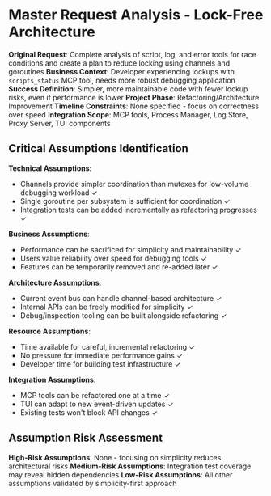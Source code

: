 # Master Request Analysis - Lock-Free Architecture
**Original Request**: Complete analysis of script, log, and error tools for race conditions and create a plan to reduce locking using channels and goroutines
**Business Context**: Developer experiencing lockups with `scripts_status` MCP tool, needs more robust debugging application
**Success Definition**: Simpler, more maintainable code with fewer lockup risks, even if performance is lower
**Project Phase**: Refactoring/Architecture Improvement
**Timeline Constraints**: None specified - focus on correctness over speed
**Integration Scope**: MCP tools, Process Manager, Log Store, Proxy Server, TUI components

## Critical Assumptions Identification
**Technical Assumptions**: 
- Channels provide simpler coordination than mutexes for low-volume debugging workload ✓
- Single goroutine per subsystem is sufficient for coordination ✓
- Integration tests can be added incrementally as refactoring progresses ✓

**Business Assumptions**: 
- Performance can be sacrificed for simplicity and maintainability ✓
- Users value reliability over speed for debugging tools ✓
- Features can be temporarily removed and re-added later ✓

**Architecture Assumptions**: 
- Current event bus can handle channel-based architecture ✓
- Internal APIs can be freely modified for simplicity ✓
- Debug/inspection tooling can be built alongside refactoring ✓

**Resource Assumptions**: 
- Time available for careful, incremental refactoring ✓
- No pressure for immediate performance gains ✓
- Developer time for building test infrastructure ✓

**Integration Assumptions**: 
- MCP tools can be refactored one at a time ✓
- TUI can adapt to new event-driven updates ✓
- Existing tests won't block API changes ✓

## Assumption Risk Assessment
**High-Risk Assumptions**: None - focusing on simplicity reduces architectural risks
**Medium-Risk Assumptions**: Integration test coverage may reveal hidden dependencies
**Low-Risk Assumptions**: All other assumptions validated by simplicity-first approach